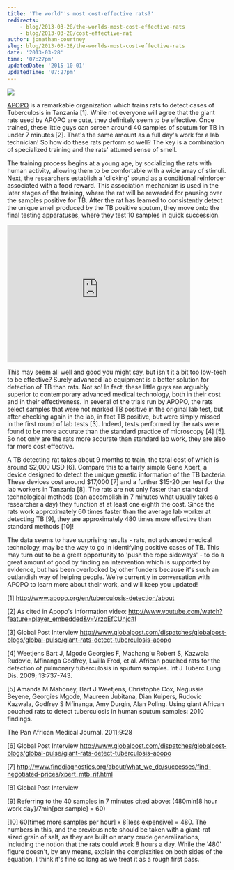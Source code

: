 ```yaml
---
title: 'The world''s most cost-effective rats?'
redirects:
    - blog/2013-03-28/the-worlds-most-cost-effective-rats
    - blog/2013-03-28/cost-effective-rat
author: jonathan-courtney
slug: blog/2013-03-28/the-worlds-most-cost-effective-rats
date: '2013-03-28'
time: '07:27pm'
updatedDate: '2015-10-01'
updatedTime: '07:27pm'
---
```

![](http://donate.apopo.org/images/rats/rat_20.jpg)

[APOPO](http://www.apopo.org/en/tuberculosis-detection/about) is a remarkable organization which trains rats to detect cases of Tuberculosis in Tanzania [1]. While not everyone will agree that the giant rats used by APOPO are cute, they definitely seem to be effective. Once trained, these little guys can screen around 40 samples of sputum for TB in under 7 minutes [2]. That's the same amount as a full day's work for a lab technician! So how do these rats perform so well? The key is a combination of specialized training and the rats' attuned sense of smell.

The training process begins at a young age, by socializing the rats with human activity, allowing them to be comfortable with a wide array of stimuli. Next, the researchers establish a 'clicking' sound as a conditional reinforcer associated with a food reward. This association mechanism is used in the later stages of the training, where the rat will be rewarded for pausing over the samples positive for TB. After the rat has learned to consistently detect the unique smell produced by the TB positive sputum, they move onto the final testing apparatuses, where they test 10 samples in quick succession.

<iframe frameborder="0" height="315" src="http://www.youtube.com/embed/kACIrUEvZ0U" width="420"></iframe>

This may seem all well and good you might say, but isn't it a bit too low-tech to be effective? Surely advanced lab equipment is a better solution for detection of TB than rats. Not so! In fact, these little guys are arguably superior to contemporary advanced medical technology, both in their cost and in their effectiveness. In several of the trials run by APOPO, the rats select samples that were not marked TB positive in the original lab test, but after checking again in the lab, in fact TB positive, but were simply missed in the first round of lab tests [3]. Indeed, tests performed by the rats were found to be more accurate than the standard practice of microscopy [4] [5]. So not only are the rats more accurate than standard lab work, they are also far more cost effective.

A TB detecting rat takes about 9 months to train, the total cost of which is around $2,000 USD [6]. Compare this to a fairly simple Gene Xpert, a device designed to detect the unique genetic information of the TB bacteria. These devices cost around $17,000 [7] and a further $15-20 per test for the lab workers in Tanzania [8]. The rats are not only faster than standard technological methods (can accomplish in 7 minutes what usually takes a researcher a day) they function at at least one eighth the cost. Since the rats work approximately 60 times faster than the average lab worker at detecting TB [9], they are approximately 480 times more effective than standard methods [10]!

The data seems to have surprising results - rats, not advanced medical technology, may be the way to go in identifying positive cases of TB. This may turn out to be a great opportunity to 'push the rope sideways' - to do a great amount of good by finding an intervention which is supported by evidence, but has been overlooked by other funders because it's such an outlandish way of helping people. We're currently in conversation with APOPO to learn more about their work, and will keep you updated!

[1] http://www.apopo.org/en/tuberculosis-detection/about

[2] As cited in Apopo's information video: http://www.youtube.com/watch?feature=player_embedded&v=VrzpEfCUnjc#!

[3] Global Post Interview http://www.globalpost.com/dispatches/globalpost-blogs/global-pulse/giant-rats-detect-tuberculosis-apopo

[4] Weetjens Bart J, Mgode Georgies F, Machang'u Robert S, Kazwala Rudovic, Mfinanga Godfrey, Lwilla Fred, et al. African pouched rats for the detection of pulmonary tuberculosis in sputum samples. Int J Tuberc Lung Dis. 2009; 13:737-743.

[5] Amanda M Mahoney, Bart J Weetjens, Christophe Cox, Negussie Beyene, Georgies Mgode, Maureen Jubitana, Dian Kuipers, Rudovic Kazwala, Godfrey S Mfinanga, Amy Durgin, Alan Poling. Using giant African pouched rats to detect tuberculosis in human sputum samples: 2010 findings.

The Pan African Medical Journal. 2011;9:28

[6] Global Post Interview http://www.globalpost.com/dispatches/globalpost-blogs/global-pulse/giant-rats-detect-tuberculosis-apopo

[7] http://www.finddiagnostics.org/about/what_we_do/successes/find-negotiated-prices/xpert_mtb_rif.html

[8] Global Post Interview

[9] Referring to the 40 samples in 7 minutes cited above: (480min[8 hour work day]/7min[per sample] = 60)

[10] 60[times more samples per hour] x 8[less expensive] = 480\. The numbers in this, and the previous note should be taken with a giant-rat sized grain of salt, as they are built on many crude generalizations, including the notion that the rats could work 8 hours a day. While the '480' figure doesn't, by any means, explain the complexities on both sides of the equation, I think it's fine so long as we treat it as a rough first pass.